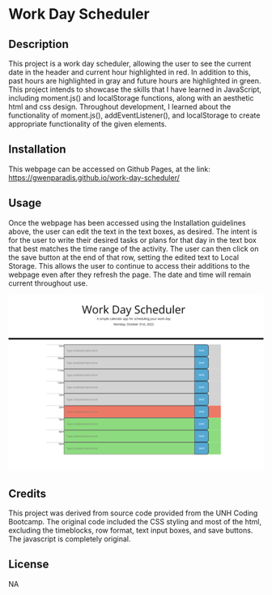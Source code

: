 # Work Day Scheduler

## Description
This project is a work day scheduler, allowing the user to see the current date in the header and current hour highlighted in red. In addition to this, past hours are highlighted in gray and future hours are highlighted in green. This project intends to showcase the skills that I have learned in JavaScript, including moment.js() and localStorage functions, along with an aesthetic html and css design. Throughout development, I learned about the functionality of moment.js(), addEventListener(), and localStorage to create appropriate functionality of the given elements.

## Installation

This webpage can be accessed on Github Pages, at the link: https://gwenparadis.github.io/work-day-scheduler/

## Usage

Once the webpage has been accessed using the Installation guidelines above, the user can edit the text in the text boxes, as desired. The intent is for the user to write their desired tasks or plans for that day in the text box that best matches the time range of the activity. The user can then click on the save button at the end of that row, setting the edited text to Local Storage. This allows the user to continue to access their additions to the webpage even after they refresh the page. The date and time will remain current throughout use.

![Scheduler Readme Screenshot](./Assets/work-day-scheduler-screenshot.png)

## Credits

This project was derived from source code provided from the UNH Coding Bootcamp. The original code included the CSS styling and most of the html, excluding the timeblocks, row format, text input boxes, and save buttons. The javascript is completely original.

## License

NA
